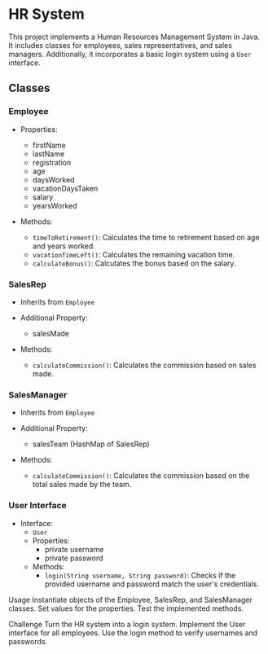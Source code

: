# HR System

This project implements a Human Resources Management System in Java. It includes classes for employees, sales representatives, and sales managers. Additionally, it incorporates a basic login system using a `User` interface.

## Classes

### Employee

- Properties:
  - firstName
  - lastName
  - registration
  - age
  - daysWorked
  - vacationDaysTaken
  - salary
  - yearsWorked

- Methods:
  - `timeToRetirement()`: Calculates the time to retirement based on age and years worked.
  - `vacationTimeLeft()`: Calculates the remaining vacation time.
  - `calculateBonus()`: Calculates the bonus based on the salary.

### SalesRep

- Inherits from `Employee`

- Additional Property:
  - salesMade

- Methods:
  - `calculateCommission()`: Calculates the commission based on sales made.

### SalesManager

- Inherits from `Employee`

- Additional Property:
  - salesTeam (HashMap of SalesRep)

- Methods:
  - `calculateCommission()`: Calculates the commission based on the total sales made by the team.

### User Interface

- Interface:
  - `User`
  - Properties:
    - private username
    - private password
  - Methods:
    - `login(String username, String password)`: Checks if the provided username and password match the user's credentials.

Usage
Instantiate objects of the Employee, SalesRep, and SalesManager classes.
Set values for the properties.
Test the implemented methods.

Challenge
Turn the HR system into a login system.
Implement the User interface for all employees.
Use the login method to verify usernames and passwords.
